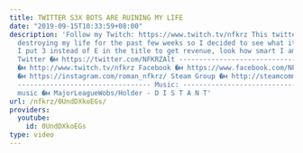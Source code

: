 ```yaml
---
title: TWITTER S3X BOTS ARE RUINING MY LIFE
date: "2019-09-15T10:33:59+08:00"
description: 'Follow my Twitch: https://www.twitch.tv/nfkrz This twitter bot has been
  destroying my life for the past few weeks so I decided to see what it''s all about.
  I put 3 instead of E in the title to get revenue, look how smart I am everyone.
  Twitter �м https://twitter.com/NFKRZAlt --------------------------------- Twitch
  �м http://www.twitch.tv/nfkrz Facebook �м https://www.facebook.com/NFKRZ1 Instagram
  �м https://instagram.com/roman_nfkrz/ Steam Group �м http://steamcommunity.com/groups/nfkrzgroup
  --------------------------------- Music: --------------------------------- Outro
  music �м MajorLeagueWobs/Holder - D I S T A N T'
url: /nfkrz/0UndDXkoEGs/
providers:
  youtube:
    id: 0UndDXkoEGs
type: video
---
```

